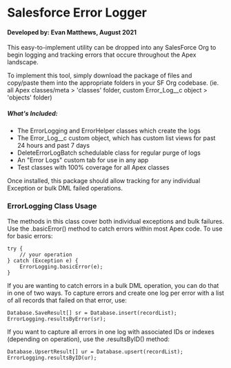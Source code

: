 # Salesforce Error Logger
#### Developed by: Evan Matthews, August 2021

This easy-to-implement utility can be dropped into any SalesForce Org to begin
logging and tracking errors that occure throughout the Apex landscape.

To implement this tool, simply download the package of files and copy/paste them into
the appropriate folders in your SF Org codebase.  (ie. all Apex classes/meta > 'classes' folder, custom Error_Log__c object > 'objects' folder)

##### What's Included:

 * The ErrorLogging and ErrorHelper classes which create the logs
 * The Error_Log__c custom object, which has custom list views for past 24 hours and past 7 days
 * DeleteErrorLogBatch schedulable class for regular purge of logs
 * An "Error Logs" custom tab for use in any app
 * Test classes with 100% coverage for all Apex classes


 Once installed, this package should allow tracking for any individual Exception or bulk DML failed operations.


 ### ErrorLogging Class Usage

 The methods in this class cover both individual exceptions and bulk failures.  Use the .basicError()
 method to catch errors within most Apex code.  To use for basic errors:

```
try {
    // your operation
} catch (Exception e) {
    ErrorLogging.basicError(e);
}
```

If you are wanting to catch errors in a bulk DML operation, you can do that in one of two ways.  To
capture errors and create one log per error with a list of all records that failed on that error, use:

```
Database.SaveResult[] sr = Database.insert(recordList);
ErrorLogging.resultsByError(sr);
```

If you want to capture all errors in one log with associated IDs or indexes (depending on operation),
use the .resultsByID() method:

```
Database.UpsertResult[] ur = Database.upsert(recordList);
ErrorLogging.resultsByID(ur);
```